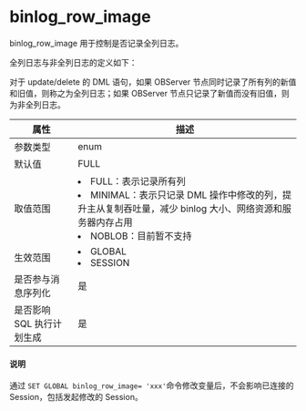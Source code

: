 # binlog_row_image

binlog_row_image 用于控制是否记录全列日志。

全列日志与非全列日志的定义如下：

对于 update/delete 的 DML 语句，如果 OBServer 节点同时记录了所有列的新值和旧值，则称之为全列日志；如果 OBServer 节点只记录了新值而没有旧值，则为非全列日志。

|     **属性**      |                       **描述**                        |
|-----------------|---------------------------------------------------------------------------------------------------------------------------------------------------------------------------------------------------------------------------|
| 参数类型            | enum                                                |
| 默认值             | FULL                                                |
| 取值范围            | <li> FULL：表示记录所有列   <li> MINIMAL：表示只记录 DML 操作中修改的列，提升主从复制吞吐量，减少 binlog 大小、网络资源和服务器内存占用   <li> NOBLOB：目前暂不支持    |
| 生效范围            | <li> GLOBAL   <li> SESSION                                |
| 是否参与消息序列化       | 是                                                   |
| 是否影响 SQL 执行计划生成 | 是                                                   |

  <main id="notice" type='explain'>
    <h4>说明</h4>
    <p>通过 <code>SET GLOBAL binlog_row_image= 'xxx'</code>命令修改变量后，不会影响已连接的 Session，包括发起修改的 Session。</p>
  </main>
